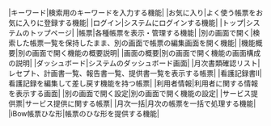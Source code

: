 
|キーワード|検索用のキーワードを入力する機能|
|お気に入り|よく使う帳票をお気に入りに登録する機能|
|ログイン|システムにログインする機能|
|トップ|システムのトップページ|
|帳票|各種帳票を表示・管理する機能|
|別の画面で開く|検索した帳票一覧を保持したまま、別の画面で帳票の編集画面を開く機能|
|機能概要|別の画面で開く機能の概要説明|
|画面の概要|別の画面で開く機能の画面構成の説明|
|ダッシュボード|システムのダッシュボード画面|
|月次書類確認リスト|レセプト、計画書一覧、報告書一覧、提供書一覧を表示する帳票|
|看護記録書II|看護記録を編集して差し戻す機能を持つ帳票|
|利用者情報|利用者に関する情報を表示する画面|
|別の画面で開く設定|別の画面で開く機能の設定|
|サービス提供票|サービス提供に関する帳票|
|月次一括|月次の帳票を一括で処理する機能|
|iBow帳票ひな形|帳票のひな形を提供する機能|